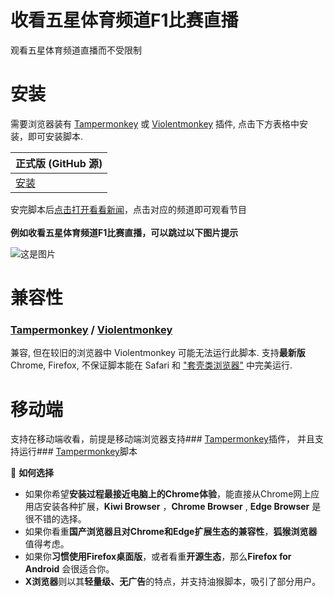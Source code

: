 # 收看五星体育频道F1比赛直播<br>
观看五星体育频道直播而不受限制

# 安装
需要浏览器装有 [Tampermonkey](https://tampermonkey.net/) 或 [Violentmonkey](https://violentmonkey.github.io/) 插件, 点击下方表格中安装，即可安装脚本.

|正式版 (GitHub 源)                                                                           |
|---------------------------------------------------------------------------------------------|
| [安装](https://g.geeck.eu.org/https://raw.githubusercontent.com/Popukok/smg_live/refs/heads/main/smg_fivestar.user.js)  |

安完脚本后[点击打开看看新闻](https://live.kankanews.com/huikan)，点击对应的频道即可观看节目<br>
<br>
**例如收看五星体育频道F1比赛直播，可以跳过以下图片提示**

![这是图片](https://p.statickksmg.com/cont/2023/10/08/image_1696731269_qOxBpp34.jpg "")

# 兼容性
### [Tampermonkey](https://tampermonkey.net/) / [Violentmonkey](https://violentmonkey.github.io/)
兼容, 但在较旧的浏览器中 Violentmonkey 可能无法运行此脚本.
支持**最新版** Chrome, Firefox, 不保证脚本能在 Safari 和 ["套壳类浏览器"](https://www.jianshu.com/p/67d790a8f221) 中完美运行.

# 移动端
支持在移动端收看，前提是移动端浏览器支持### [Tampermonkey](https://tampermonkey.net/)插件，
并且支持运行### [Tampermonkey](https://tampermonkey.net/)脚本

💎  **如何选择**

*   如果你希望**安装过程最接近电脑上的Chrome体验**，能直接从Chrome网上应用店安装各种扩展，**Kiwi Browser** ，**Chrome Browser** , **Edge Browser** 是很不错的选择。
*   如果你看重**国产浏览器且对Chrome和Edge扩展生态的兼容性**，**狐猴浏览器**值得考虑。
*   如果你**习惯使用Firefox桌面版**，或者看重**开源生态**，那么**Firefox for Android** 会很适合你。
*   **X浏览器**则以其**轻量级、无广告**的特点，并支持油猴脚本，吸引了部分用户。


